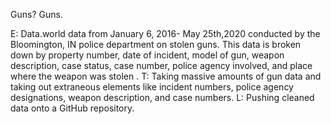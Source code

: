 Guns? Guns.

E: Data.world data from January 6, 2016- May 25th,2020 conducted by the Bloomington, IN police department on stolen guns. This data is broken down by property number, date of incident, model of gun, weapon description, case status, case number, police agency involved, and place where the weapon was stolen . 
T: Taking massive amounts of gun data and taking out extraneous elements like incident numbers, police agency designations, weapon description, and case numbers.
L: Pushing cleaned data onto a GitHub repository.